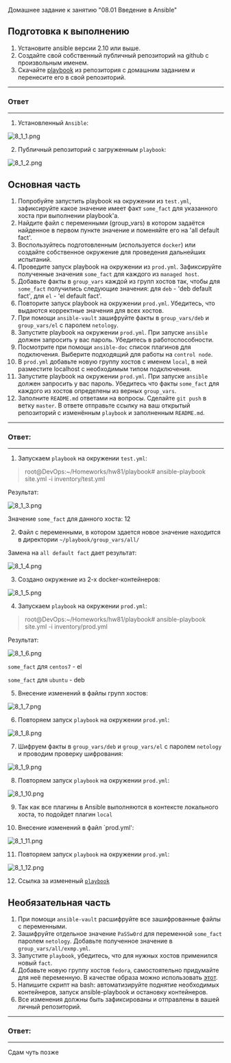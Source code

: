  Домашнее задание к занятию "08.01 Введение в Ansible"

## Подготовка к выполнению
1. Установите ansible версии 2.10 или выше.
2. Создайте свой собственный публичный репозиторий на github с произвольным именем.
3. Скачайте [playbook](./playbook/) из репозитория с домашним заданием и перенесите его в свой репозиторий.

---
### Ответ
---

1. Установленный `Ansible`:

![8_1_1.png](https://github.com/psvitov/devops-netology/blob/main/Homework/mnt_homework_8_1/8_1_1.png)

2. Публичный репозиторий с загруженным `playbook`:

![8_1_2.png](https://github.com/psvitov/devops-netology/blob/main/Homework/mnt_homework_8_1/8_1_2.png)


## Основная часть
1. Попробуйте запустить playbook на окружении из `test.yml`, зафиксируйте какое значение имеет факт `some_fact` для указанного хоста при выполнении playbook'a.
2. Найдите файл с переменными (group_vars) в котором задаётся найденное в первом пункте значение и поменяйте его на 'all default fact'.
3. Воспользуйтесь подготовленным (используется `docker`) или создайте собственное окружение для проведения дальнейших испытаний.
4. Проведите запуск playbook на окружении из `prod.yml`. Зафиксируйте полученные значения `some_fact` для каждого из `managed host`.
5. Добавьте факты в `group_vars` каждой из групп хостов так, чтобы для `some_fact` получились следующие значения: для `deb` - 'deb default fact', для `el` - 'el default fact'.
6.  Повторите запуск playbook на окружении `prod.yml`. Убедитесь, что выдаются корректные значения для всех хостов.
7. При помощи `ansible-vault` зашифруйте факты в `group_vars/deb` и `group_vars/el` с паролем `netology`.
8. Запустите playbook на окружении `prod.yml`. При запуске `ansible` должен запросить у вас пароль. Убедитесь в работоспособности.
9. Посмотрите при помощи `ansible-doc` список плагинов для подключения. Выберите подходящий для работы на `control node`.
10. В `prod.yml` добавьте новую группу хостов с именем  `local`, в ней разместите localhost с необходимым типом подключения.
11. Запустите playbook на окружении `prod.yml`. При запуске `ansible` должен запросить у вас пароль. Убедитесь что факты `some_fact` для каждого из хостов определены из верных `group_vars`.
12. Заполните `README.md` ответами на вопросы. Сделайте `git push` в ветку `master`. В ответе отправьте ссылку на ваш открытый репозиторий с изменённым `playbook` и заполненным `README.md`.

---
### Ответ:
---

1. Запускаем `playbook` на окружении `test.yml`:

>   root@DevOps:~/Homeworks/hw81/playbook# ansible-playbook site.yml -i inventory/test.yml

Результат:

![8_1_3.png](https://github.com/psvitov/devops-netology/blob/main/Homework/mnt_homework_8_1/8_1_3.png)

Значение `some_fact` для данного хоста: 12

2. Файл с переменными, в котором здается новое значение находится в директории `~/playbook/group_vars/all/`

Замена на `all default fact` дает результат:

![8_1_4.png](https://github.com/psvitov/devops-netology/blob/main/Homework/mnt_homework_8_1/8_1_4.png)

3. Создано окружение из 2-х docker-контейнеров:

![8_1_5.png](https://github.com/psvitov/devops-netology/blob/main/Homework/mnt_homework_8_1/8_1_5.png)

4. Запускаем `playbook` на окружении `prod.yml`:

>   root@DevOps:~/Homeworks/hw81/playbook# ansible-playbook site.yml -i inventory/prod.yml

Результат:

![8_1_6.png](https://github.com/psvitov/devops-netology/blob/main/Homework/mnt_homework_8_1/8_1_6.png)

`some_fact` для `centos7` - el

`some_fact` для `ubuntu`  - deb

5. Внесение изменений в файлы групп хостов:

![8_1_7.png](https://github.com/psvitov/devops-netology/blob/main/Homework/mnt_homework_8_1/8_1_7.png)

6. Повторяем запуск `playbook` на окружении `prod.yml`:

![8_1_8.png](https://github.com/psvitov/devops-netology/blob/main/Homework/mnt_homework_8_1/8_1_8.png)

7. Шифруем факты в `group_vars/deb` и `group_vars/el` с паролем `netology` и проводим проверку шифрования:

![8_1_9.png](https://github.com/psvitov/devops-netology/blob/main/Homework/mnt_homework_8_1/8_1_9.png)

8. Повторяем запуск `playbook` на окружении `prod.yml`:

![8_1_10.png](https://github.com/psvitov/devops-netology/blob/main/Homework/mnt_homework_8_1/8_1_10.png)

9. Так как все плагины в Ansible выполняются в контексте локального хоста, то подойдет плагин `local`

10. Внесение изменений в файл `prod.yml':

![8_1_11.png](https://github.com/psvitov/devops-netology/blob/main/Homework/mnt_homework_8_1/8_1_11.png)

11. Повторяем запуск `playbook` на окружении `prod.yml`:

![8_1_12.png](https://github.com/psvitov/devops-netology/blob/main/Homework/mnt_homework_8_1/8_1_12.png)

12. Ссылка за измененый [`playbook`](https://github.com/psvitov/mnt_homework_8_1)


## Необязательная часть

1. При помощи `ansible-vault` расшифруйте все зашифрованные файлы с переменными.
2. Зашифруйте отдельное значение `PaSSw0rd` для переменной `some_fact` паролем `netology`. Добавьте полученное значение в `group_vars/all/exmp.yml`.
3. Запустите `playbook`, убедитесь, что для нужных хостов применился новый `fact`.
4. Добавьте новую группу хостов `fedora`, самостоятельно придумайте для неё переменную. В качестве образа можно использовать [этот](https://hub.docker.com/r/pycontribs/fedora).
5. Напишите скрипт на bash: автоматизируйте поднятие необходимых контейнеров, запуск ansible-playbook и остановку контейнеров.
6. Все изменения должны быть зафиксированы и отправлены в вашей личный репозиторий.

---
### Ответ:
---
 Сдам чуть позже
